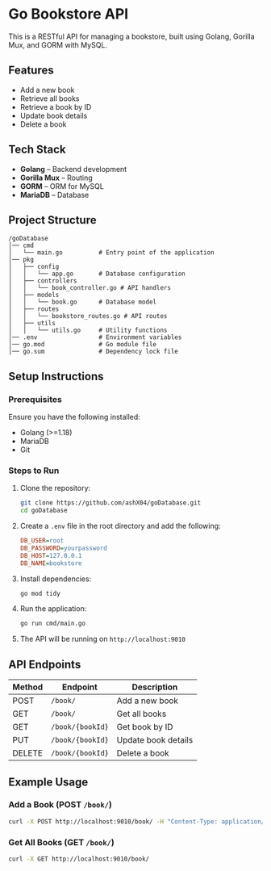 # Go Bookstore API

This is a RESTful API for managing a bookstore, built using Golang, Gorilla Mux, and GORM with MySQL.

## Features

- Add a new book
- Retrieve all books
- Retrieve a book by ID
- Update book details
- Delete a book

## Tech Stack

- **Golang** – Backend development
- **Gorilla Mux** – Routing
- **GORM** – ORM for MySQL
- **MariaDB** – Database

## Project Structure

```
/goDatabase
│── cmd
│   └── main.go          # Entry point of the application
│── pkg
│   ├── config
│   │   └── app.go       # Database configuration
│   ├── controllers
│   │   └── book_controller.go # API handlers
│   ├── models
│   │   └── book.go      # Database model
│   ├── routes
│   │   └── bookstore_routes.go # API routes
│   ├── utils
│   │   └── utils.go     # Utility functions
│── .env                 # Environment variables
│── go.mod               # Go module file
│── go.sum               # Dependency lock file
```

## Setup Instructions

### Prerequisites

Ensure you have the following installed:

- Golang (>=1.18)
- MariaDB
- Git

### Steps to Run

1. Clone the repository:

   ```sh
   git clone https://github.com/ashX04/goDatabase.git
   cd goDatabase
   ```

2. Create a `.env` file in the root directory and add the following:

   ```ini
   DB_USER=root
   DB_PASSWORD=yourpassword
   DB_HOST=127.0.0.1
   DB_NAME=bookstore
   ```

3. Install dependencies:

   ```sh
   go mod tidy
   ```

4. Run the application:

   ```sh
   go run cmd/main.go
   ```

5. The API will be running on `http://localhost:9010`

## API Endpoints

| Method | Endpoint         | Description         |
| ------ | ---------------- | ------------------- |
| POST   | `/book/`         | Add a new book      |
| GET    | `/book/`         | Get all books       |
| GET    | `/book/{bookId}` | Get book by ID      |
| PUT    | `/book/{bookId}` | Update book details |
| DELETE | `/book/{bookId}` | Delete a book       |

## Example Usage

### Add a Book (POST `/book/`)

```sh
curl -X POST http://localhost:9010/book/ -H "Content-Type: application/json" -d '{"name": "Go Programming", "author": "John Doe", "publication": "TechBooks"}'
```

### Get All Books (GET `/book/`)

```sh
curl -X GET http://localhost:9010/book/
```
